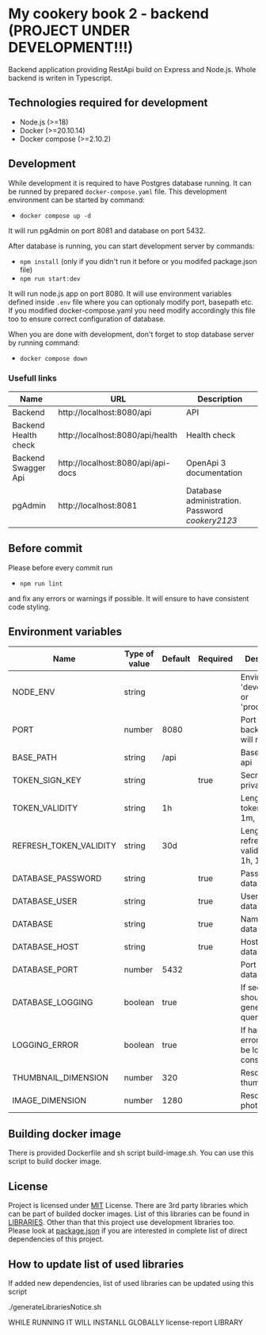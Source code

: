# My cookery book 2 - backend (PROJECT UNDER DEVELOPMENT!!!)
Backend application providing RestApi build on Express and Node.js. Whole backend is writen in Typescript.

## Technologies required for development
* Node.js (>=18)
* Docker (>=20.10.14)
* Docker compose (>=2.10.2)

## Development
While development it is required to have Postgres database running. It can be runned by prepared `docker-compose.yaml` file. This development environment can be started by command:
* `docker compose up -d` 

It will run pgAdmin on port 8081 and database on port 5432.

After database is running, you can start development server by commands:
* `npm install` (only if you didn't run it before or you modifed package.json file)
* `npm run start:dev`

It will run node.js app on port 8080. It will use environment variables defined inside `.env` file where you can optionaly modify port, basepath etc. If you modified docker-compose.yaml you need modify accordingly this file too to ensure correct configuration of database.

When you are done with development, don't forget to stop database server by running command:
* `docker compose down`

### Usefull links

| Name | URL | Description |
|---|---|---|
| Backend | http://localhost:8080/api | API |
| Backend Health check | http://localhost:8080/api/health | Health check |
| Backend Swagger Api | http://localhost:8080/api/api-docs | OpenApi 3 documentation |
| pgAdmin | http://localhost:8081 | Database administration. Password *cookery2123* |

## Before commit
Please before every commit run
* `npm run lint`

and fix any errors or warnings if possible. It will ensure to have consistent code styling.

## Environment variables

| Name | Type of value | Default | Required | Description |
|---|---|---|---|---|
| NODE_ENV | string |||Environment 'development' or 'production'
| PORT | number | 8080 ||Port where backend api will run|
| BASE_PATH | string | /api ||Base path of api|
| TOKEN_SIGN_KEY | string || true |Secrete or private key|
| TOKEN_VALIDITY | string |1h||Length of token validity 1m, 1h, 1d|
| REFRESH_TOKEN_VALIDITY | string |30d||Length of refresh token validity 1m, 1h, 1d ...|
| DATABASE_PASSWORD | string || true |Password to database|
| DATABASE_USER | string || true |Username to database|
| DATABASE | string||true|Name of database|
| DATABASE_HOST | string || true |Host of database|
| DATABASE_PORT | number | 5432 ||Port of database|
| DATABASE_LOGGING | boolean |true||If sequelize should log generated queries|
| LOGGING_ERROR | boolean | true ||If handled errors should be logged to console|
| THUMBNAIL_DIMENSION | number |320||Resolution of thumbnail|
| IMAGE_DIMENSION | number |1280||Resolution of photo|

## Building docker image
There is provided Dockerfile and sh script build-image.sh. You can use this script to build docker image.

## License
Project is licensed under [MIT](./LICENSE) License. There are 3rd party libraries which can be part of builded docker images. List of this libraries can be found in [LIBRARIES](./LIBRARIES). Other than that this project use development libraries too. Please look at [package.json](./package.json) if you are interested in complete list of direct dependencies of this project.

## How to update list of used libraries

If added new dependencies, list of used libraries can be updated using this script

./generateLibrariesNotice.sh

WHILE RUNNING IT WILL INSTANLL GLOBALLY license-report LIBRARY
